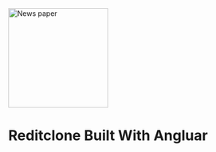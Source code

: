
  <img align="center" src="https://firebasestorage.googleapis.com/v0/b/client-management-111c5.appspot.com/o/smallPaper.png?alt=media&token=dc4fb6ca-0959-4773-9a98-ed24ae7eaa15" alt="News paper" width="200">


 # Reditclone Built With Angluar 


